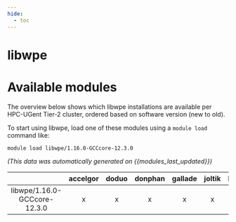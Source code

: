 ```yaml
---
hide:
  - toc
---
```


libwpe
======

# Available modules


The overview below shows which libwpe installations are available per HPC-UGent Tier-2 cluster, ordered based on software version (new to old).

To start using libwpe, load one of these modules using a `module load` command like:

```shell
module load libwpe/1.16.0-GCCcore-12.3.0
```

*(This data was automatically generated on {{modules_last_updated}})*  

| |accelgor|doduo|donphan|gallade|joltik|litleo|shinx|
| :---: | :---: | :---: | :---: | :---: | :---: | :---: | :---: |
|libwpe/1.16.0-GCCcore-12.3.0|x|x|x|x|x|x|x|
